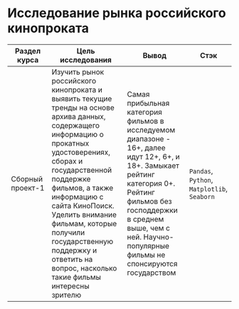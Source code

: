 # Исследование рынка российского кинопроката

Раздел курса| Цель исследования | Вывод | Стэк
------------- |------------------|---------------- | -----------------------
Сборный проект-1 |Изучить рынок российского кинопроката и выявить текущие тренды на основе архива данных, содержащего информацию о прокатных удостоверениях, сборах и государственной поддержке фильмов, а также информацию с сайта КиноПоиск. Уделить внимание фильмам, которые получили государственную поддержку и ответить на вопрос, насколько такие фильмы интересны зрителю | Самая прибыльная категория фильмов в исследуемом диапазоне - 16+, далее идут 12+, 6+, и 18+. Замыкает рейтинг категория 0+. Рейтинг фильмов без господдержки в среднем выше, чем с ней. Научно-популярные фильмы не спонсируются государством | `Pandas`, `Python`, `Matplotlib`, `Seaborn`
